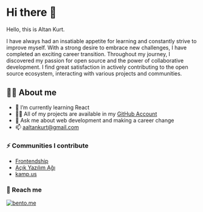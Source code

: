 # Hi there 👋

Hello, this is Altan Kurt.

I have always had an insatiable appetite for learning and constantly strive to improve myself. With a strong desire to embrace new challenges, I have completed an exciting career transition.
Throughout my journey, I discovered my passion for open source and the power of collaborative development. I find great satisfaction in actively contributing to the open source ecosystem, interacting with various projects and communities.

## 🧑‍💻 About me

- 🌱 I’m currently learning React
- 🧑‍💻 All of my projects are available in my [GitHub Account](https://github.com/altankurt?tab=repositories)
- 💬 Ask me about web development and making a career change
- 📫 aaltankurt@gmail.com

### ⚡ Communities I contribute

- [Frontendship](https://github.com/frontendship)
- [Açık Yazılım Ağı](https://github.com/acikkaynak)
- [kamp.us](https://github.com/kamp-us)

### 📱 Reach me

[![bento.me](https://img.shields.io/badge/reach-my_accounts-%231886060)](https://bento.me/altan)
